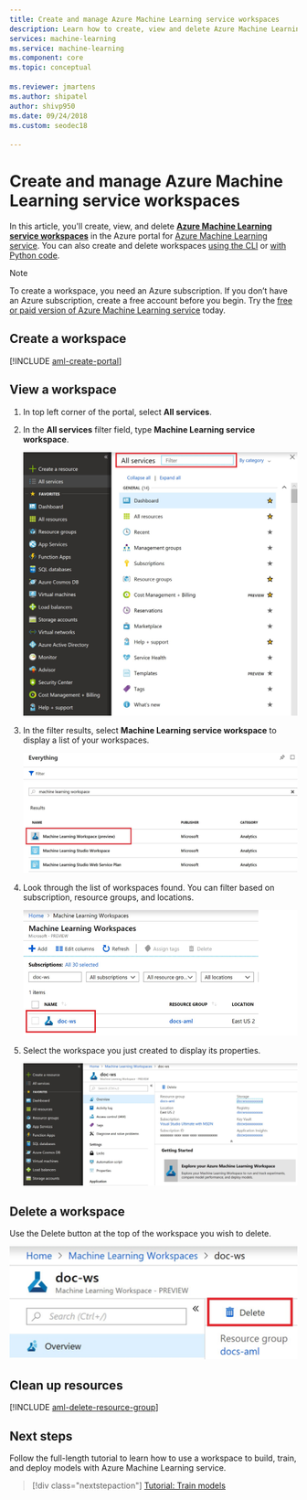 ```yaml
---
title: Create and manage Azure Machine Learning service workspaces
description: Learn how to create, view and delete Azure Machine Learning service workspaces in the Azure portal.
services: machine-learning
ms.service: machine-learning
ms.component: core
ms.topic: conceptual

ms.reviewer: jmartens
ms.author: shipatel
author: shivp950
ms.date: 09/24/2018
ms.custom: seodec18

---
```


# Create and manage Azure Machine Learning service workspaces

In this article, you'll create, view, and delete [**Azure Machine Learning service workspaces**](concept-azure-machine-learning-architecture.md#workspace) in the Azure portal for [Azure Machine Learning service](overview-what-is-azure-ml.md).  You can also create and delete workspaces [using the CLI](reference-azure-machine-learning-cli.md) or [with Python code](https://aka.ms/aml-sdk).

>[!Note]
>To create a workspace, you need an Azure subscription. If you don’t have an Azure subscription, create a free account before you begin. Try the [free or paid version of Azure Machine Learning service](http://aka.ms/AMLFree) today.

## Create a workspace 

[!INCLUDE [aml-create-portal](../../../includes/aml-create-in-portal.md)]

## View a workspace

1. In top left corner of the portal, select **All services**. 

1. In the **All services** filter field, type **Machine Learning service workspace**.  

   ![search for Azure Machine Learning service workspace](media/how-to-manage-workspace/allservices-search1.png)

1. In the filter results, select **Machine Learning service workspace** to display a list of your workspaces. 

   ![List Azure Machine Learning service workspaces](media/how-to-manage-workspace/allservices-search.PNG)

1. Look through the list of workspaces found. You can filter based on subscription, resource groups, and locations.  

   ![View workspaces](media/how-to-manage-workspace/allservices_view_workspace.PNG)

1. Select the workspace you just created to display its properties.

   ![png](media/how-to-manage-workspace/allservices_view_workspace_full.PNG)

## Delete a workspace

Use the Delete button at the top of the workspace you wish to delete.

  ![Delete button](media/how-to-manage-workspace/delete-workspace.png)


## Clean up resources 

[!INCLUDE [aml-delete-resource-group](../../../includes/aml-delete-resource-group.md)]

## Next steps

Follow the full-length tutorial to learn how to use a workspace to build, train, and deploy models with Azure Machine Learning service.

> [!div class="nextstepaction"]
> [Tutorial: Train models](tutorial-train-models-with-aml.md)